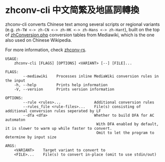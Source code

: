 # zhconv-cli 中文简繁及地區詞轉換
zhconv-cli converts Chinese text among several scripts or regional variants (e.g. `zh-TW <-> zh-CN <-> zh-HK <-> zh-Hans <-> zh-Hant`), built on the top of [zhConversion.php](https://github.com/wikimedia/mediawiki/blob/master/includes/languages/data/ZhConversion.php#L14) conversion tables from Mediawiki, which is the one also used on Chinese Wikipedia.

For more information, check [zhconv-rs](https://github.com/Gowee/zhconv-rs).

```
USAGE:
    zhconv-cli [FLAGS] [OPTIONS] <VARIANT> [--] [FILE]...

FLAGS:
        --mediawiki    Processes inline MediaWiki conversion rules in the input
    -h, --help         Prints help information
    -V, --version      Prints version information

OPTIONS:
        --rule <rules>...               Additional conversion rules
        --rules_file <rule-files>...    File(s) consisting of additional conversion rules seperated by LF
        --dfa <dfa>                     Whether to build DFA for AC automaton
                                         With DFA enabled by default, it is slower to warm up while faster to convert.
                                         Omit to let the program to determine by input size

ARGS:
    <VARIANT>    Target variant to convert to
    <FILE>...    File(s) to convert in-place (omit to use stdin/out)
```
